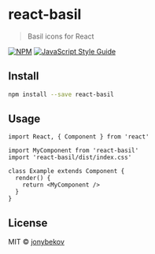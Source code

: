 # react-basil

> Basil icons for React

[![NPM](https://img.shields.io/npm/v/react-basil.svg)](https://www.npmjs.com/package/react-basil) [![JavaScript Style Guide](https://img.shields.io/badge/code_style-standard-brightgreen.svg)](https://standardjs.com)

## Install

```bash
npm install --save react-basil
```

## Usage

```tsx
import React, { Component } from 'react'

import MyComponent from 'react-basil'
import 'react-basil/dist/index.css'

class Example extends Component {
  render() {
    return <MyComponent />
  }
}
```

## License

MIT © [jonybekov](https://github.com/jonybekov)
